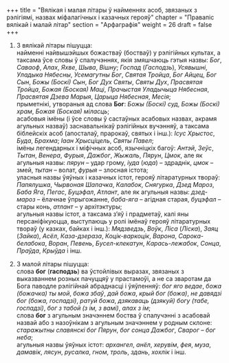 +++
title = "Вялікая і малая літары ў найменнях асоб, звязаных з рэлігіямі, назвах міфалагічных і казачных герояў"
chapter = "Правапic вялiкай i малай лiтар"
section = "Арфаграфія"
weight = 26
draft = false
+++

1. З вялікай літары пішуцца:
<br>найменні найвышэйшых божастваў (бостваў) у рэлігійных культах, а таксама ўсе словы ў спалучэннях, якія змяшчаюць гэтыя назвы: _Бог_, _Саваоф_, _Алах_, _Яхве_, _Шыва_, _Вішну_; _Госпад_ (_Гасподзь_), _Усявышні_, _Уладыка Нябесны_, _Усемагутны Бог_, _Святая Тройца_, _Бог Айцец_, _Бог Сын_, _Божы (Боскі) Сын_, _Бог Дух Святы_, _Святы Дух_, _Прасвятая Тройца_, _Божая (Боская) Маці_, _Прачыстая Уладычыца Нябесная_, _Прасвятая Дзева Марыя_, _Царыца Нябесная_, _Месія_;
<br>прыметнікі, утвораныя ад слова __Бог__: _Божы (Боскі) суд_, _Божы (Боскі) храм_, _Божая (Боская) міласць_;
<br>асабовыя імёны (і ўсе словы ў састаўных асабовых назвах, акрамя агульных назваў) заснавальнікаў рэлігійных вучэнняў, а таксама біблейскіх асоб (апосталаў, прарокаў, святых і інш.): _Ісус Хрыстос_, _Буда_, _Брахма_; _Іаан Хрысціцель_, _Святы Павел_;
<br>імёны легендарных і міфічных асоб, язычніцкіх багоў: _Антэй_, _Зеўс_, _Тытан_, _Венера_, _Фурыя_, _Дажбог_, _Жыжаль_, _Пярун_, _Цмок_, але як агульныя назвы: _пярун_ – удар грому, _іуда_ (_юда_) – здраднік, _цмок_ – змей, _тытан_ – волат, _фурыя_ – злосная істота;
<br>уласныя назвы ўяўных і казачных істот, герояў літаратурных твораў: _Папялушка_, _Чырвоная Шапачка_, _Калабок_, _Снягурка_, _Дзед Мароз_, _Баба Яга_, _Пегас_, _Буцэфал_, _Атлант_, але як агульныя назвы: _дзед-мароз_ – ёлачнае ўпрыгожанне, _баба-яга_ – агідная старая, _буцэфал_ – стары конь, _атлант_ – у архітэктуры;
<br>агульныя назвы істот, а таксама з’яў і прадметаў, калі яны персаніфікуюцца, выступаюць у ролі імёнаў герояў літаратурных твораў (у казках, байках і інш.): _Мядзведзь_, _Воўк_, _Ліса_ (_Ліска_), _Заяц_ (_Зайка_), _Асёл_, _Каза-дзераза_, _Коцік-варкоцік_, _Варона_, _Сарока-белабока_, _Воран_, _Певень_, _Бусел-клекатун_, _Карась-лежабок_, _Сонца_, _Праўда_, _Крыўда_ і інш.

2. З малой літары пішуцца:
<br>слова __бог__ (__гасподзь__) ва ўстойлівых выразах, звязаных з выказваннем розных пачуццяў у прастамоўі, а не са зваротам да Бога паводле рэлігійнай абраднасці і ўяўленняў: _бог яго ведае_, _божа (божачка) ты мой_, _божа збаў_, _дай божа_, _крый бог (божа)_, _не давядзі бог (божа, госпадзі)_, _ратуй божа_, _дзякаваць (дзякуй) богу (табе, госпадзі)_, _бог з табой (з ім, з вамі)_, _алах з ім_;
<br>слова __бог__ з агульным значэннем боства ў спалучэнні з асабовай назвай або з назоўнікам з агульным значэннем у родным склоне: _старажытны славянскі бог Пярун_, _бог сонца Дажбог_, _Сварог – бог неба_;
<br>агульныя назвы ўяўных істот: _архангел_, _анёл_, _херувім_, _фея_, _муза_, _дамавік_, _лясун_, _русалка_, _гном_, _троль_, _здань_, _хохлік_ і інш.